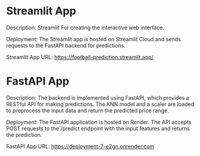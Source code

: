 # Streamlit App
Description: Streamlit For creating the interactive web interface.

Deployment: The Streamlit app is hosted on Streamlit Cloud and sends requests to the FastAPI backend for predictions.

Streamlit App URL: https://football-prediction.streamlit.app/


# FastAPI App

Description: The backend is implemented using FastAPI, which provides a RESTful API for making predictions. The KNN model and a scaler are loaded to preprocess the input data and return the predicted price range.

Deployment: The FastAPI application is hosted on Render. The API accepts POST requests to the /predict endpoint with the input features and returns the prediction.

FastAPI App URL: https://deployment-7-e2gn.onrender.com

